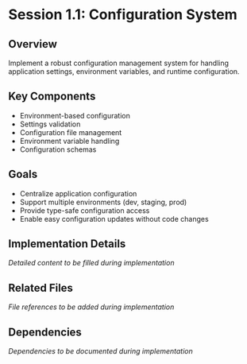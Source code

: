 # Session 1.1: Configuration System

## Overview
Implement a robust configuration management system for handling application settings, environment variables, and runtime configuration.

## Key Components
- Environment-based configuration
- Settings validation
- Configuration file management
- Environment variable handling
- Configuration schemas

## Goals
- Centralize application configuration
- Support multiple environments (dev, staging, prod)
- Provide type-safe configuration access
- Enable easy configuration updates without code changes

## Implementation Details
*Detailed content to be filled during implementation*

## Related Files
*File references to be added during implementation*

## Dependencies
*Dependencies to be documented during implementation*